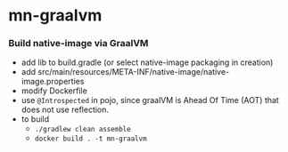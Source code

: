 # mn-graalvm

### Build native-image via GraalVM
* add lib to build.gradle (or select native-image packaging in creation)
* add src/main/resources/META-INF/native-image/native-image.properties
* modify Dockerfile
* use `@Introspected` in pojo, since graalVM is Ahead Of Time (AOT) that does not use reflection.
* to build
    * `./gradlew clean assemble`
    * `docker build . -t mn-graalvm`
